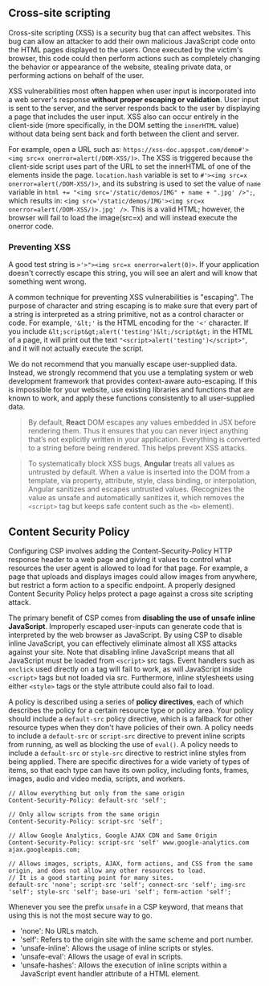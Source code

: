 ## Cross-site scripting
Cross-site scripting (XSS) is a security bug that can affect websites. This bug can allow an attacker to add their own malicious JavaScript code onto the HTML pages displayed to the users. Once executed by the victim's browser, this code could then perform actions such as completely changing the behavior or appearance of the website, stealing private data, or performing actions on behalf of the user.

XSS vulnerabilities most often happen when user input is incorporated into a web server's response **without proper escaping or validation**. User input is sent to the server, and the server responds back to the user by displaying a page that includes the user input. XSS also can occur entirely in the client-side (more specifically, in the DOM setting the `innerHTML` value) without data being sent back and forth between the client and server.

For example, open a URL such as: `https://xss-doc.appspot.com/demo#'><img src=x onerror=alert(/DOM-XSS/)>`. The XSS is triggered because the client-side script uses part of the URL to set the innerHTML of one of the elements inside the page. `location.hash` variable is set to `#'><img src=x onerror=alert(/DOM-XSS/)>`, and its substring is used to set the value of `name` variable in `html += "<img src='/static/demos/IMG" + name + ".jpg' />";`, which results in: `<img src='/static/demos/IMG'><img src=x onerror=alert(/DOM-XSS/)>.jpg' />`. This is a valid HTML; however, the browser will fail to load the image(src=x) and will instead execute the onerror code.

### Preventing XSS
A good test string is `>'>"><img src=x onerror=alert(0)>`. If your application doesn't correctly escape this string, you will see an alert and will know that something went wrong. 

A common technique for preventing XSS vulnerabilities is "escaping". The purpose of character and string escaping is to make sure that every part of a string is interpreted as a string primitive, not as a control character or code. For example, `'&lt;'` is the HTML encoding for the `'<'` character. If you include `&lt;script&gt;alert('testing')&lt;/script&gt;` in the HTML of a page, it will print out the text `"<script>alert('testing')</script>"`, and it will not actually execute the script.

We do not recommend that you manually escape user-supplied data. Instead, we strongly recommend that you use a templating system or web development framework that provides context-aware auto-escaping. If this is impossible for your website, use existing libraries and functions that are known to work, and apply these functions consistently to all user-supplied data.

> By default, **React** DOM escapes any values embedded in JSX before rendering them. Thus it ensures that you can never inject anything that’s not explicitly written in your application. Everything is converted to a string before being rendered. This helps prevent XSS attacks.

> To systematically block XSS bugs, **Angular** treats all values as untrusted by default. When a value is inserted into the DOM from a template, via property, attribute, style, class binding, or interpolation, Angular sanitizes and escapes untrusted values. (Recognizes the value as unsafe and automatically sanitizes it, which removes the `<script>` tag but keeps safe content such as the `<b>` element).


## Content Security Policy
Configuring CSP involves adding the Content-Security-Policy HTTP response header to a web page and giving it values to control what resources the user agent is allowed to load for that page. For example, a page that uploads and displays images could allow images from anywhere, but restrict a form action to a specific endpoint. A properly designed Content Security Policy helps protect a page against a cross site scripting attack.

The primary benefit of CSP comes from **disabling the use of unsafe inline JavaScript**. Improperly escaped user-inputs can generate code that is interpreted by the web browser as JavaScript. By using CSP to disable inline JavaScript, you can effectively eliminate almost all XSS attacks against your site. Note that disabling inline JavaScript means that all JavaScript must be loaded from `<script>` src tags. Event handlers such as `onclick` used directly on a tag will fail to work, as will JavaScript inside `<script>` tags but not loaded via src. Furthermore, inline stylesheets using either `<style>` tags or the style attribute could also fail to load.

A policy is described using a series of **policy directives**, each of which describes the policy for a certain resource type or policy area. Your policy should include a `default-src` policy directive, which is a fallback for other resource types when they don't have policies of their own. A policy needs to include a `default-src` or `script-src` directive to prevent inline scripts from running, as well as blocking the use of `eval()`. A policy needs to include a `default-src` or `style-src` directive to restrict inline styles from being applied. There are specific directives for a wide variety of types of items, so that each type can have its own policy, including fonts, frames, images, audio and video media, scripts, and workers.

```
// Allow everything but only from the same origin
Content-Security-Policy: default-src 'self';

// Only allow scripts from the same origin
Content-Security-Policy: script-src 'self';

// Allow Google Analytics, Google AJAX CDN and Same Origin
Content-Security-Policy: script-src 'self' www.google-analytics.com ajax.googleapis.com;

// Allows images, scripts, AJAX, form actions, and CSS from the same origin, and does not allow any other resources to load.
// It is a good starting point for many sites.
default-src 'none'; script-src 'self'; connect-src 'self'; img-src 'self'; style-src 'self'; base-uri 'self'; form-action 'self';
```

Whenever you see the prefix `unsafe` in a CSP keyword, that means that using this is not the most secure way to go.
- 'none': No URLs match.
- 'self': Refers to the origin site with the same scheme and port number.
- 'unsafe-inline': Allows the usage of inline scripts or styles.
- 'unsafe-eval': Allows the usage of eval in scripts.
- 'unsafe-hashes': Allows the execution of inline scripts within a JavaScript event handler attribute of a HTML element.
